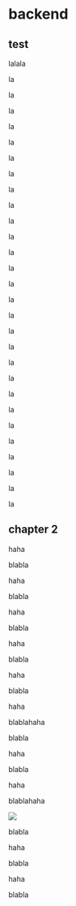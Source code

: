 # backend

## test

lalala

la

la

la

la

la

la

la

la

la

la

la

la

la

la

la

la

la

la

la

la

la

la

la

la

la

la

la

la

## chapter 2

haha

blabla

haha

blabla

haha

blabla

haha

blabla

haha

blabla

haha

blablahaha

blabla

haha

blabla

haha

blablahaha

![](https://hbimg.huabanimg.com/add02235fe44938b1176a0f0e4373758527c509a1076b6-VHxx6T_fw658)

blabla

haha

blabla

haha

blabla
